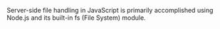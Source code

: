 Server-side file handling in JavaScript is primarily accomplished using Node.js and its built-in fs (File System) module. 
